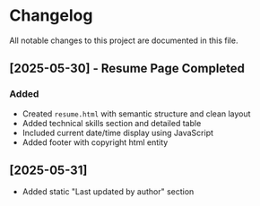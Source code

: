# Changelog

All notable changes to this project are documented in this file.

## [2025-05-30] - Resume Page Completed

### Added
- Created `resume.html` with semantic structure and clean layout
- Added technical skills section and detailed table
- Included current date/time display using JavaScript
- Added footer with copyright html entity

## [2025-05-31]

- Added static "Last updated by author" section
